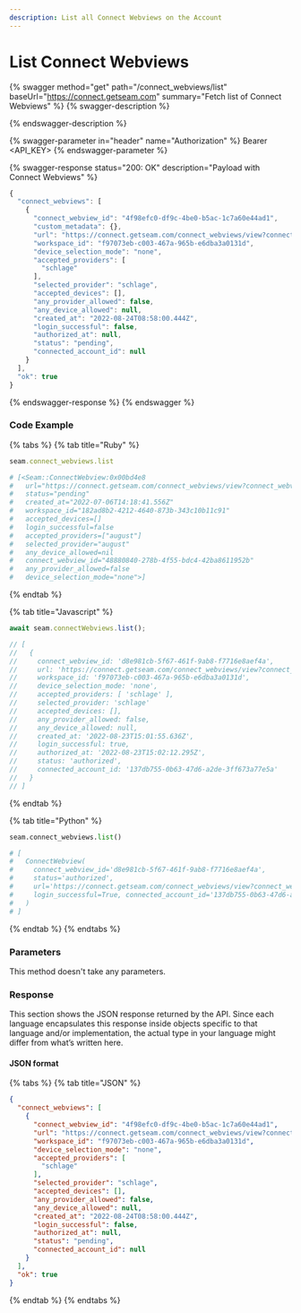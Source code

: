 ```yaml
---
description: List all Connect Webviews on the Account
---
```


# List Connect Webviews

{% swagger method="get" path="/connect_webviews/list" baseUrl="https://connect.getseam.com" summary="Fetch list of Connect Webviews" %}
{% swagger-description %}

{% endswagger-description %}

{% swagger-parameter in="header" name="Authorization" %}
Bearer <API_KEY>
{% endswagger-parameter %}

{% swagger-response status="200: OK" description="Payload with Connect Webviews" %}
```javascript
{
  "connect_webviews": [
    {
      "connect_webview_id": "4f98efc0-df9c-4be0-b5ac-1c7a60e44ad1",
      "custom_metadata": {},
      "url": "https://connect.getseam.com/connect_webviews/view?connect_webview_id=4f98efc0-df9c-4be0-b5ac-1c7a60e44ad1&auth_token=Q7RPKrBwpdS9pLaHRbme7SF491SHv6dUv",
      "workspace_id": "f97073eb-c003-467a-965b-e6dba3a0131d",
      "device_selection_mode": "none",
      "accepted_providers": [
        "schlage"
      ],
      "selected_provider": "schlage",
      "accepted_devices": [],
      "any_provider_allowed": false,
      "any_device_allowed": null,
      "created_at": "2022-08-24T08:58:00.444Z",
      "login_successful": false,
      "authorized_at": null,
      "status": "pending",
      "connected_account_id": null
    }
  ],
  "ok": true
}
```
{% endswagger-response %}
{% endswagger %}

### Code Example

{% tabs %}
{% tab title="Ruby" %}
```ruby
seam.connect_webviews.list

# [<Seam::ConnectWebview:0x00bd4e8                                                            
#   url="https://connect.getseam.com/connect_webviews/view?connect_webview_id=48880840-278b-4f55-bdc4-42ba8611952b&auth_token=asjDHKADH8392hf923FH"
#   status="pending"                                                                         
#   created_at="2022-07-06T14:18:41.556Z"                                                    
#   workspace_id="182ad8b2-4212-4640-873b-343c10b11c91"                                      
#   accepted_devices=[]                                                                      
#   login_successful=false                                                                   
#   accepted_providers=["august"]               
#   selected_provider="august"                                             
#   any_device_allowed=nil                                                                   
#   connect_webview_id="48880840-278b-4f55-bdc4-42ba8611952b"                                
#   any_provider_allowed=false                                                               
#   device_selection_mode="none">]
```
{% endtab %}

{% tab title="Javascript" %}
```javascript
await seam.connectWebviews.list();

// [
//   {
//     connect_webview_id: 'd8e981cb-5f67-461f-9ab8-f7716e8aef4a',
//     url: 'https://connect.getseam.com/connect_webviews/view?connect_webview_id=d8e981cb-5f67-461f-9ab8-f7716e8aef4a&auth_token=L9ASMhP19fTbuWbsTLjWdGLUsT1UAVqLX',
//     workspace_id: 'f97073eb-c003-467a-965b-e6dba3a0131d',
//     device_selection_mode: 'none',
//     accepted_providers: [ 'schlage' ],
//     selected_provider: 'schlage'
//     accepted_devices: [],
//     any_provider_allowed: false,
//     any_device_allowed: null,
//     created_at: '2022-08-23T15:01:55.636Z',
//     login_successful: true,
//     authorized_at: '2022-08-23T15:02:12.295Z',
//     status: 'authorized',
//     connected_account_id: '137db755-0b63-47d6-a2de-3ff673a77e5a'
//   }
// ]
```
{% endtab %}

{% tab title="Python" %}
```python
seam.connect_webviews.list()

# [
#   ConnectWebview(
#     connect_webview_id='d8e981cb-5f67-461f-9ab8-f7716e8aef4a', 
#     status='authorized', 
#     url='https://connect.getseam.com/connect_webviews/view?connect_webview_id=d8e981cb-5f67-461f-9ab8-f7716e8aef4a&auth_token=L9ASMhP19fTbuWbsTLjWdGLUsT1UAVqLX', 
#     login_successful=True, connected_account_id='137db755-0b63-47d6-a2de-3ff673a77e5a'
#   )
# ]
```
{% endtab %}
{% endtabs %}



### Parameters

This method doesn't take any parameters.

### Response

This section shows the JSON response returned by the API. Since each language encapsulates this response inside objects specific to that language and/or implementation, the actual type in your language might differ from what’s written here.

#### JSON format

{% tabs %}
{% tab title="JSON" %}
```json
{
  "connect_webviews": [
    {
      "connect_webview_id": "4f98efc0-df9c-4be0-b5ac-1c7a60e44ad1",
      "url": "https://connect.getseam.com/connect_webviews/view?connect_webview_id=4f98efc0-df9c-4be0-b5ac-1c7a60e44ad1&auth_token=Q7RPKrBwpdS9pLaHRbme7SF491SHv6dUv",
      "workspace_id": "f97073eb-c003-467a-965b-e6dba3a0131d",
      "device_selection_mode": "none",
      "accepted_providers": [
        "schlage"
      ],
      "selected_provider": "schlage",
      "accepted_devices": [],
      "any_provider_allowed": false,
      "any_device_allowed": null,
      "created_at": "2022-08-24T08:58:00.444Z",
      "login_successful": false,
      "authorized_at": null,
      "status": "pending",
      "connected_account_id": null
    }
  ],
  "ok": true
}
```
{% endtab %}
{% endtabs %}
